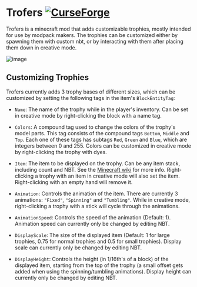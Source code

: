 # Trofers [![CurseForge](http://cf.way2muchnoise.eu/full_482265_downloads.svg)](https://www.curseforge.com/minecraft/mc-mods/trofers)

Trofers is a minecraft mod that adds customizable trophies, mostly intended for use by modpack makers. The trophies can be customized either by
spawning them with custom nbt, or by interacting with them after placing them down in creative mode.

![image](https://user-images.githubusercontent.com/37985539/118311814-af3b9380-b4f0-11eb-8e90-714ea53f2dcb.png)

## Customizing Trophies

Trofers currently adds 3 trophy bases of different sizes, which can be customized by setting the following tags in the item's `BlockEntityTag`:

* `Name`: The name of the trophy while in the player's inventory. Can be set in creative mode by right-clicking the block with a name tag.

* `Colors`: A compound tag used to change the colors of the trophy's model parts. This tag consists of the compound tags `Bottom`, `Middle` and `Top`.
  Each one of these tags has subtags `Red`, `Green` and `Blue`, which are integers between 0 and 255. Colors can be customized in creative mode by
  right-clicking the trophy with dyes.

* `Item`: The item to be displayed on the trophy. Can be any item stack, including count and NBT. See the
  [Minecraft wiki](https://minecraft.fandom.com/wiki/Tutorials/Command_NBT_tags#Items) for more info. Right-clicking a trophy with an item in creative
  mode will also set the item. Right-clicking with an empty hand will remove it.

* `Animation`: Controls the animation of the item. There are currently 3 animations:
  `"Fixed"`, `"Spinning"` and `"Tumbling"`. While in creative mode, right-clicking a trophy with a stick will cycle through the animations.

* `AnimationSpeed`: Controls the speed of the animation (Default: 1). Animation speed can currently only be changed by editing NBT.

* `DisplayScale`: The size of the displayed item (Default: 1 for large trophies, 0.75 for normal trophies and 0.5 for small trophies). Display scale
  can currently only be changed by editing NBT.

* `DisplayHeight`: Controls the height (in 1/16th's of a block) of the displayed item, starting from the top of the trophy (a small offset gets added
  when using the spinning/tumbling animations). Display height can currently only be changed by editing NBT.
